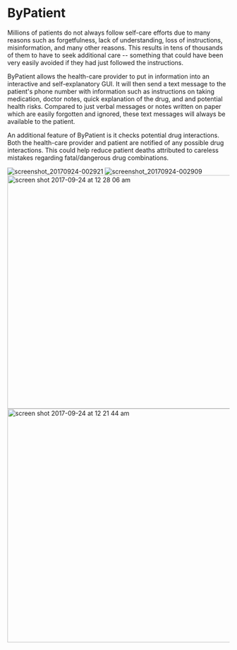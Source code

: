 # ByPatient

Millions of patients do not always follow self-care efforts due to many reasons such as forgetfulness, lack of understanding, loss of instructions, misinformation, and many other reasons. This results in tens of thousands of them to have to seek additional care -- something that could have been very easily avoided if they had just followed the instructions. 


ByPatient allows the health-care provider to put in information into an interactive and self-explanatory GUI. It will then send a text message to the patient's phone number with information such as instructions on taking medication, doctor notes, quick explanation
of the drug, and and potential health risks. Compared to just verbal messages or notes written on paper which are easily forgotten and ignored, these text messages will always be available to the patient.


An additional feature of ByPatient is it checks potential drug interactions. Both the health-care provider and patient are notified of any possible drug interactions. This could help reduce patient deaths attributed to careless mistakes regarding fatal/dangerous drug combinations.

![screenshot_20170924-002921](https://user-images.githubusercontent.com/25090490/30838141-672ceb34-a22f-11e7-928b-c93d511129d7.png)
![screenshot_20170924-002909](https://user-images.githubusercontent.com/25090490/30838142-673acb28-a22f-11e7-830c-d2a2c83939c8.png)
<img width="528" alt="screen shot 2017-09-24 at 12 28 06 am" src="https://user-images.githubusercontent.com/25090490/30838143-673d1f5e-a22f-11e7-8731-3edb88ac46d2.png">
<img width="529" alt="screen shot 2017-09-24 at 12 21 44 am" src="https://user-images.githubusercontent.com/25090490/30838144-673f5508-a22f-11e7-8cd9-d2e34c65de5b.png">
